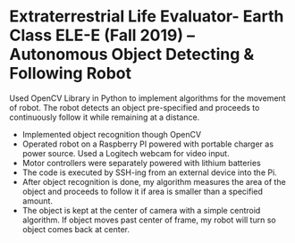 # Extraterrestrial Life Evaluator- Earth Class ELE-E (Fall 2019) – Autonomous Object Detecting & Following Robot

Used OpenCV Library in Python to implement algorithms for the movement of robot. The robot detects an object pre-specified and proceeds to continuously follow it while remaining at a distance.

- Implemented object recognition though OpenCV
- Operated robot on a Raspberry PI powered with portable charger as power source. Used a Logitech webcam for video input.
- Motor controllers were separately powered with lithium batteries
- The code is executed by SSH-ing from an external device into the Pi.
- After object recognition is done, my algorithm measures the area of the object and proceeds to follow it if area is smaller than a specified amount.
- The object is kept at the center of camera with a simple centroid algorithm. If object moves past center of frame, my robot will turn so object comes back at center.
